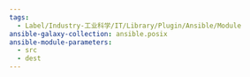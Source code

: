 ```yaml
---
tags:
  - Label/Industry-工业科学/IT/Library/Plugin/Ansible/Module
ansible-galaxy-collection: ansible.posix
ansible-module-parameters:
  - src
  - dest
---
```

